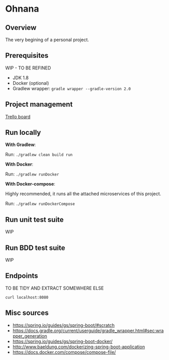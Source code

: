 # Ohnana

## Overview

The very begining of a personal project.

## Prerequisites

WIP - TO BE REFINED
- JDK 1.8
- Docker (optional)
- Gradlew wrapper: `gradle wrapper --gradle-version 2.0`

## Project management

[Trello board](https://trello.com/b/J03PJN1p)

## Run locally

**With Gradlew**:

Run: `./gradlew clean build run`

**With Docker**:

Run: `./gradlew runDocker`

**With Docker-compose**:

Highly recommended, it runs all the attached microservices of this project.

Run: `./gradlew runDockerCompose`

## Run unit test suite

WIP

## Run BDD test suite

WIP

## Endpoints

TO BE TIDY AND EXTRACT SOMEWHERE ELSE

```
curl localhost:8080
```

## Misc sources
- https://spring.io/guides/gs/spring-boot/#scratch
- https://docs.gradle.org/current/userguide/gradle_wrapper.html#sec:wrapper_generation
- https://spring.io/guides/gs/spring-boot-docker/
- http://www.baeldung.com/dockerizing-spring-boot-application
- https://docs.docker.com/compose/compose-file/